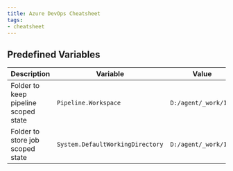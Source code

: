 ```yaml
---
title: Azure DevOps Cheatsheet
tags:
- cheatsheet
---
```


## Predefined Variables

| Description                          | Variable                         | Value                |
| ------------------------------------ | -------------------------------- | -------------------- |
| Folder to keep pipeline scoped state | `Pipeline.Workspace`             | `D:/agent/_work/1`   |
| Folder to store job scoped state     | `System.DefaultWorkingDirectory` | `D:/agent/_work/1/s` |

